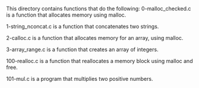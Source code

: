 This directory contains functions that do the following: 0-malloc_checked.c is a function that allocates memory using malloc.



1-string_nconcat.c is a function that concatenates two strings.



2-calloc.c is a function that allocates memory for an array, using malloc.



3-array_range.c is a function that creates an array of integers.



100-realloc.c is a function that reallocates a memory block using malloc and free.



101-mul.c is a program that multiplies two positive numbers.




